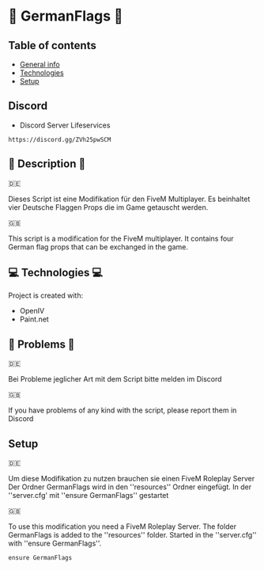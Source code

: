 # 🏴 GermanFlags 🏴
## Table of contents
* [General info](#general-info)
* [Technologies](#technologies)
* [Setup](#setup)

## Discord

* Discord Server Lifeservices
```
https://discord.gg/ZVh25pwSCM 
```

## 📜 Description 📜

🇩🇪
 
  Dieses Script ist eine Modifikation für den FiveM Multiplayer.
  Es beinhaltet vier Deutsche Flaggen Props die im 
  Game getauscht werden.

🇬🇧
  
  This script is a modification for the FiveM multiplayer.
  It contains four German flag props that can be 
  exchanged in the game.
	
## 💻 Technologies 💻
Project is created with:
* OpenIV
* Paint.net

## 📌 Problems 📌

🇩🇪

Bei Probleme jeglicher Art mit dem Script bitte melden im Discord 

🇬🇧

If you have problems of any kind with the script, please report them in Discord 
	
## Setup
🇩🇪

Um diese Modifikation zu nutzen brauchen sie einen FiveM Roleplay Server 
Der Ordner GermanFlags wird in den ''resources'' Ordner eingefügt.
In der ''server.cfg' mit ''ensure GermanFlags'' gestartet


🇬🇧

To use this modification you need a FiveM Roleplay Server. 
The folder GermanFlags is added to the ''resources'' folder.
Started in the ''server.cfg'' with ''ensure GermanFlags''.

```
ensure GermanFlags
```


